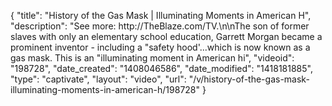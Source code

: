 {
    "title": "History of the Gas Mask | Illuminating Moments in American H",
    "description": "See more: http:\/\/TheBlaze.com\/TV.\n\nThe son of former slaves with only an elementary school education, Garrett Morgan became a prominent inventor - including a \"safety hood'...which is now known as a gas mask. This is an \"illuminating moment in American hi",
    "videoid": "198728",
    "date_created": "1408046586",
    "date_modified": "1418181885",
    "type": "captivate",
    "layout": "video",
    "url": "\/v\/history-of-the-gas-mask-illuminating-moments-in-american-h\/198728"
}